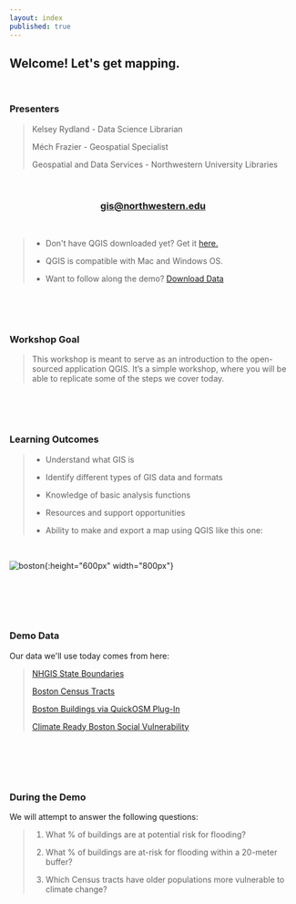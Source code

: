 ```yaml
---
layout: index
published: true
---
```


## **Welcome! Let's get mapping.** 

<br>

### **Presenters**
> Kelsey Rydland - Data Science Librarian
> 
> Méch Frazier - Geospatial Specialist
> 
> Geospatial and Data Services - Northwestern University Libraries

<br>
    
<center>
  <h3 style="color:purple;"><a href="mailto:gis@northwestern.edu?subject=GIS support"> gis@northwestern.edu </a></h3>
</center>

<br>
    
> * Don't have QGIS downloaded yet? Get it [here.](https://www.qgis.org/en/site/forusers/download.html)
> 
> * QGIS is compatible with Mac and Windows OS.
> 
> * Want to follow along the demo? [Download Data](https://northwestern.box.com/s/el7hg55tlrahohrguowawdwy1mij9ukj)

<br>
  <br>
    <br>

### **Workshop Goal**
> This workshop is meant to serve as an introduction to the open-sourced application QGIS. It’s a simple workshop, where you will be able to replicate some of the steps we cover today.

<br>
  <br>
    <br>

### **Learning Outcomes** 
> * Understand what GIS is
> 
> * Identify different types of GIS data and formats
> 
> * Knowledge of basic analysis functions
> 
> * Resources and support opportunities 
> 
> * Ability to make and export a map using QGIS like this one:

<br>

![boston](/qgis/img/Boston.png){:height="600px" width="800px"}

<br>
  <br>
    <br>
      <br>
      
### **Demo Data**
Our data we'll use today comes from here:
> [NHGIS State Boundaries](https://data2.nhgis.org/main)
> 
> [Boston Census Tracts](https://data.boston.gov/group/geospatial)
> 
> [Boston Buildings via QuickOSM Plug-In](https://wiki.openstreetmap.org/wiki/Map_features)
>
> [Climate Ready Boston Social Vulnerability](https://data.boston.gov/dataset/climate-ready-boston-social-vulnerability1)

<br>
  <br>
    <br>
      <br>
      
### **During the Demo**
We will attempt to answer the following questions:
> 1. What % of buildings are at potential risk for flooding? 
> 
> 2. What % of buildings are at-risk for flooding within a 20-meter buffer? 
> 
> 3. Which Census tracts have older populations more vulnerable to climate change?


